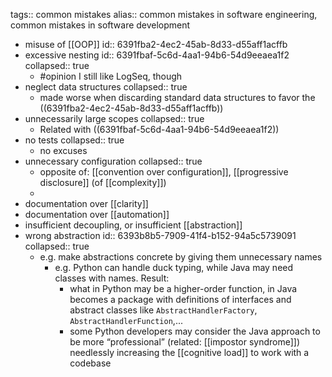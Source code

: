 tags:: common mistakes
alias:: common mistakes in software engineering, common mistakes in software development

- misuse of [[OOP]]
  id:: 6391fba2-4ec2-45ab-8d33-d55aff1acffb
- excessive nesting
  id:: 6391fbaf-5c6d-4aa1-94b6-54d9eeaea1f2
  collapsed:: true
	- #opinion I still like LogSeq, though
- neglect data structures
  collapsed:: true
	- made worse when discarding standard data structures to favor the ((6391fba2-4ec2-45ab-8d33-d55aff1acffb))
- unnecessarily large scopes
  collapsed:: true
	- Related with ((6391fbaf-5c6d-4aa1-94b6-54d9eeaea1f2))
- no tests
  collapsed:: true
	- no excuses
- unnecessary configuration
  collapsed:: true
	- opposite of: [[convention over configuration]], [[progressive disclosure]] (of [[complexity]])
	-
- documentation over [[clarity]]
- documentation over [[automation]]
- insufficient decoupling, or insufficient [[abstraction]]
- wrong abstraction
  id:: 6393b8b5-7909-41f4-b152-94a5c5739091
  collapsed:: true
	- e.g. make abstractions concrete by giving them unnecessary names
		- e.g. Python can handle duck typing, while Java may need classes with names. Result:
		  * what in Python may be a higher-order function, in Java becomes a package with definitions of interfaces and abstract classes like `AbstractHandlerFactory`, `AbstractHandlerFunction`,...
		  * some Python developers may consider the Java approach to be more “professional” (related: [[impostor syndrome]]) needlessly increasing the [[cognitive load]] to work with a codebase